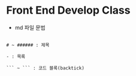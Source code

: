 # Front End Develop Class

- md 파일 문법


```

# ~ ###### : 제목

- : 목록

``` ~ ``` : 코드 블록(backtick)

```

